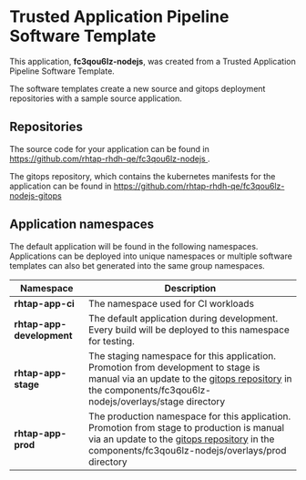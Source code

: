 # Trusted Application Pipeline Software Template

This application, **fc3qou6lz-nodejs**, was created from a Trusted Application Pipeline Software Template.

The software templates create a new source and gitops deployment repositories with a sample source application. 

## Repositories

The source code for your application can be found in [https://github.com/rhtap-rhdh-qe/fc3qou6lz-nodejs ](https://github.com/rhtap-rhdh-qe/fc3qou6lz-nodejs ).
 
The gitops repository, which contains the kubernetes manifests for the application can be found in 
[https://github.com/rhtap-rhdh-qe/fc3qou6lz-nodejs-gitops ](https://github.com/rhtap-rhdh-qe/fc3qou6lz-nodejs-gitops ) 

## Application namespaces 

The default application will be found in the following namespaces. Applications can be deployed into unique namespaces or multiple software templates can also bet generated into the same group namespaces.  

|  Namespace   |  Description   |  
| -------- | -------- |
| **rhtap-app-ci** | The namespace used for CI workloads |
| **rhtap-app-development** | The default application during development. Every build will be deployed to this namespace for testing. |
| **rhtap-app-stage** | The staging namespace for this application. Promotion from development to stage is manual via an update to the [gitops repository](https://github.com/rhtap-rhdh-qe/fc3qou6lz-nodejs-gitops ) in the components/fc3qou6lz-nodejs/overlays/stage directory |
| **rhtap-app-prod** | The production namespace for this application. Promotion from stage to production is manual via an update to the [gitops repository](https://github.com/rhtap-rhdh-qe/fc3qou6lz-nodejs-gitops ) in the components/fc3qou6lz-nodejs/overlays/prod directory |